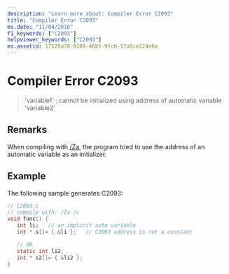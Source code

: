 ```yaml
---
description: "Learn more about: Compiler Error C2093"
title: "Compiler Error C2093"
ms.date: "11/04/2016"
f1_keywords: ["C2093"]
helpviewer_keywords: ["C2093"]
ms.assetid: 17529a70-9169-46b5-9fc6-57a5ce224e6a
---
```

# Compiler Error C2093

> 'variable1' : cannot be initialized using address of automatic variable 'variable2'

## Remarks

When compiling with [/Za](../../build/reference/za-ze-disable-language-extensions.md), the program tried to use the address of an automatic variable as an initializer.

## Example

The following sample generates C2093:

```c
// C2093.c
// compile with: /Za /c
void func() {
   int li;   // an implicit auto variable
   int * s[]= { &li };   // C2093 address is not a constant

   // OK
   static int li2;
   int * s2[]= { &li2 };
}
```
